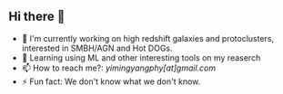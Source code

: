 ## Hi there 👋 

- 🔭 I'm currently working on high redshift galaxies and protoclusters, interested in SMBH/AGN and Hot DOGs.
- 🌱 Learning using ML and other interesting tools on my reaserch
- 📫 How to reach me?: *yimingyangphy[at]gmail.com*
- ⚡ Fun fact: We don't know what we don't know.

<!--
**Himeno2yo/Himeno2yo** is a ✨ _special_ ✨ repository because its `README.md` (this file) appears on your GitHub profile.

Here are some ideas to get you started:

- 🔭 I’m currently working on ...
- 🌱 I’m currently learning ...
- 👯 I’m looking to collaborate on ...
- 🤔 I’m looking for help with ...
- 💬 Ask me about ...
- 📫 How to reach me: ...
- 😄 Pronouns: ...
- ⚡ Fun fact: ...
-->
